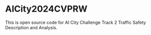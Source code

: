 # AICity2024CVPRW
This is open source code for AI City Challenge Track 2 Traffic Safety Description and Analysis.
